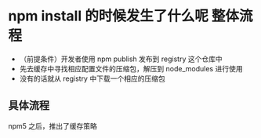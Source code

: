 # npm install 的时候发生了什么呢 整体流程
* （前提条件）开发者使用 npm publish 发布到 registry 这个仓库中
* 先去缓存中寻找相应配置文件的压缩包，解压到 node_modules 进行使用
* 没有的话就从 registry 中下载一个相应的压缩包




## 具体流程
npm5 之后，推出了缓存策略
